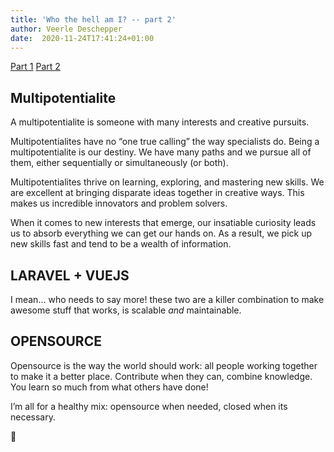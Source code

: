 ```yaml
---
title: 'Who the hell am I? -- part 2'
author: Veerle Deschepper
date:  2020-11-24T17:41:24+01:00
---
```


[Part 1](index)
[Part 2](this-is-me)

## Multipotentialite
A multipotentialite is someone with many interests and creative pursuits.

Multipotentialites have no “one true calling” the way specialists do. Being a multipotentialite is our destiny. We have many paths and we pursue all of them, either sequentially or simultaneously (or both).

Multipotentialites thrive on learning, exploring, and mastering new skills. We are excellent at bringing disparate ideas together in creative ways. This makes us incredible innovators and problem solvers.

When it comes to new interests that emerge, our insatiable curiosity leads us to absorb everything we can get our hands on. As a result, we pick up new skills fast and tend to be a wealth of information.

## LARAVEL + VUEJS
I mean… who needs to say more! these two are a killer combination to make awesome stuff that works, is scalable _and_ maintainable.

## OPENSOURCE
Opensource is the way the world should work: all people working together to make it a better place. Contribute when they can, combine knowledge. You learn so much from what others have done!

I’m all for a healthy mix: opensource when needed, closed when its necessary.

🤙
